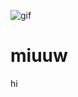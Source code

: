 ![gif](https://github.com/user-attachments/assets/517fac3a-9541-4d5c-a15f-2274b460f03e)


# miuuw
hi
